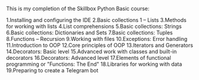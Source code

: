 This is my completion of the Skillbox Python Basic course:

1.Installing and configuring the IDE
2.Basic collections 1 – Lists
3.Methods for working with lists
4.List comprehensions
5.Basic collections: Strings
6.Basic collections: Dictionaries and Sets
7.Basic collections: Tuples
8.Functions – Recursion
9.Working with files
10.Exceptions: Error handling
11.Introduction to OOP
12.Core principles of OOP
13.Iterators and Generators
14.Decorators: Basic level
15.Advanced work with classes and built-in decorators
16.Decorators: Advanced level
17.Elements of functional programming or "Functions: The End"
18.Libraries for working with data
19.Preparing to create a Telegram bot
